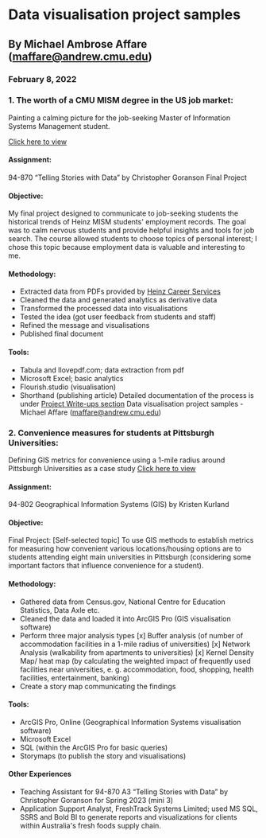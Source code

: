 # Data visualisation project samples

## By Michael Ambrose Affare (maffare@andrew.cmu.edu)

### February 8, 2022

### 1. The worth of a CMU MISM degree in the US job market:

Painting a calming picture for the job-seeking Master of Information Systems Management student.

<a href="https://carnegiemellon.shorthandstories.com/the-worth-of-a-cmu-mism-degree-in-the-us-job-market/index.html" target="_blank">Click here to view</a>

#### Assignment:

94-870 “Telling Stories with Data” by Christopher Goranson Final Project

#### Objective:

My final project designed to communicate to job-seeking students the historical trends of Heinz MISM students' employment records. The goal was to calm nervous students and provide helpful insights and tools for job search.
The course allowed students to choose topics of personal interest; I chose this topic because employment data is valuable and interesting to me.

#### Methodology:

- Extracted data from PDFs provided by <a href="https://www.heinz.cmu.edu/current-students/career-services/employment-information-salary-statistics" target="_blank"> Heinz Career Services</a>
- Cleaned the data and generated analytics as derivative data
- Transformed the processed data into visualisations
- Tested the idea (got user feedback from students and staff)
- Refined the message and visualisations
- Published final document

#### Tools:

- Tabula and Ilovepdf.com; data extraction from pdf
- Microsoft Excel; basic analytics
- Flourish.studio (visualisation)
- Shorthand (publishing article)
  Detailed documentation of the process is under <a href="https://michaelaffare.github.io/portfolio/tswd/" target="_blank">Project Write-ups section</a>
  Data visualisation project samples - Michael Affare (maffare@andrew.cmu.edu)

### 2. Convenience measures for students at Pittsburgh Universities:

Defining GIS metrics for convenience using a 1-mile radius around Pittsburgh Universities as a case study
<a href="https://arcg.is/15inGX0" target="_blank">Click here to view</a>

#### Assignment:

94-802 Geographical Information Systems (GIS) by Kristen Kurland

#### Objective:

Final Project: [Self-selected topic] To use GIS methods to establish metrics for measuring how convenient various locations/housing options are to students attending eight main universities in Pittsburgh (considering some important factors that influence convenience for a student).

#### Methodology:

- Gathered data from Census.gov, National Centre for Education Statistics, Data Axle etc.
- Cleaned the data and loaded it into ArcGIS Pro (GIS visualisation software)
- Perform three major analysis types
  [x] Buffer analysis (of number of accommodation facilities in a 1-mile radius of universities)
  [x] Network Analysis (walkability from apartments to universities)
  [x] Kernel Density Map/ heat map (by calculating the weighted impact of frequently used facilities near universities, e. g. accommodation, food, shopping, health facilities, entertainment, banking)
- Create a story map communicating the findings

#### Tools:

- ArcGIS Pro, Online (Geographical Information Systems visualisation software)
- Microsoft Excel
- SQL (within the ArcGIS Pro for basic queries)
- Storymaps (to publish the story and visualisations)

#### Other Experiences

- Teaching Assistant for 94-870 A3 “Telling Stories with Data” by Christopher Goranson for Spring 2023 (mini 3)
- Application Support Analyst, FreshTrack Systems Limited; used MS SQL, SSRS and Bold BI to generate reports and visualizations for clients within Australia's fresh foods supply chain.
